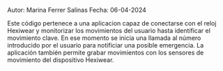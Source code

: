 Autor: Marina Ferrer Salinas
Fecha: 06-04-2024

Este código pertenece a una aplicacion capaz de conectarse con el reloj Hexiwear y monitorizar los movimientos del usuario hasta identificar el movimiento clave. 
En ese momento se inicia una llamada al número introducido por el usuario para notificiar una posible emergencia.
La aplicación también permite grabar movimientos con los sensores de movimiento del dispositivo Hexiwear.
